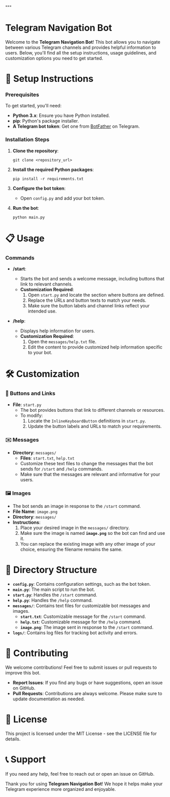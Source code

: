 """
# Telegram Navigation Bot

Welcome to the **Telegram Navigation Bot**! This bot allows you to navigate between various Telegram channels and provides helpful information to users. Below, you'll find all the setup instructions, usage guidelines, and customization options you need to get started.

# 🚀 Setup Instructions

### Prerequisites
To get started, you'll need:
- **Python 3.x**: Ensure you have Python installed.
- **pip**: Python's package installer.
- **A Telegram bot token**: Get one from [BotFather](https://t.me/BotFather) on Telegram.

### Installation Steps
1. **Clone the repository**:
   ```
   git clone <repository_url>
   ```

2. **Install the required Python packages**:
   ```
   pip install -r requirements.txt
   ```

3. **Configure the bot token**:
   - Open `config.py` and add your bot token.

4. **Run the bot**:
   ```
   python main.py
   ```

# 📋 Usage

### Commands
- **/start**: 
  - Starts the bot and sends a welcome message, including buttons that link to relevant channels.
  - **Customization Required**: 
    1. Open `start.py` and locate the section where buttons are defined.
    2. Replace the URLs and button texts to match your needs.
    3. Make sure the button labels and channel links reflect your intended use.

- **/help**: 
  - Displays help information for users.
  - **Customization Required**: 
    1. Open the `messages/help.txt` file.
    2. Edit the content to provide customized help information specific to your bot.

# 🛠 Customization

### 🔘 Buttons and Links
- **File**: `start.py`
  - The bot provides buttons that link to different channels or resources.
  - To modify:
    1. Locate the `InlineKeyboardButton` definitions in `start.py`.
    2. Update the button labels and URLs to match your requirements.

### ✉️ Messages
- **Directory**: `messages/`
  - **Files**: `start.txt`, `help.txt`
  - Customize these text files to change the messages that the bot sends for `/start` and `/help` commands.
  - Make sure that the messages are relevant and informative for your users.

### 🖼 Images
- The bot sends an image in response to the `/start` command.
- **File Name**: `image.png`
- **Directory**: `messages/`
- **Instructions**:
  1. Place your desired image in the `messages/` directory.
  2. Make sure the image is named **`image.png`** so the bot can find and use it.
  3. You can replace the existing image with any other image of your choice, ensuring the filename remains the same.

# 📂 Directory Structure
- **`config.py`**: Contains configuration settings, such as the bot token.
- **`main.py`**: The main script to run the bot.
- **`start.py`**: Handles the `/start` command.
- **`help.py`**: Handles the `/help` command.
- **`messages/`**: Contains text files for customizable bot messages and images.
  - **`start.txt`**: Customizable message for the `/start` command.
  - **`help.txt`**: Customizable message for the `/help` command.
  - **`image.png`**: The image sent in response to the `/start` command.
- **`logs/`**: Contains log files for tracking bot activity and errors.

# 🤝 Contributing
We welcome contributions! Feel free to submit issues or pull requests to improve this bot.

- **Report Issues**: If you find any bugs or have suggestions, open an issue on GitHub.
- **Pull Requests**: Contributions are always welcome. Please make sure to update documentation as needed.

# 📜 License
This project is licensed under the MIT License - see the LICENSE file for details.

# 📞 Support
If you need any help, feel free to reach out or open an issue on GitHub.

Thank you for using **Telegram Navigation Bot**! We hope it helps make your Telegram experience more organized and enjoyable.